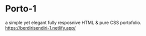 # Porto-1
a simple yet elegant fully resposnive HTML &amp; pure CSS portofolio.
https://berdirisendiri-1.netlify.app/
